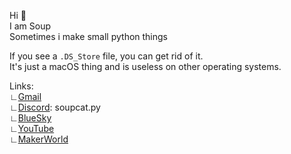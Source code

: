Hi 👋 <br />
I am Soup <br />
Sometimes i make small python things

If you see a `.DS_Store` file, you can get rid of it. <br />
It's just a macOS thing and is useless on other operating systems.

Links: <br />
∟[Gmail](https://mail.google.com/mail/?view=cm&fs=1&to=soupcat.py@gmail.com) <br />
∟[Discord](https://discordapp.com/users/974108638589386823): soupcat.py <br />
∟[BlueSky](https://bsky.app/profile/sleepdepriveddev.bsky.social) <br />
∟[YouTube](https://www.youtube.com/@TheSuperiorCat/videos) <br />
∟[MakerWorld](https://makerworld.com/en/@elsoupo) <br />
